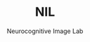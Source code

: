 ---
title: "NIL"
subtitle: "Neurocognitive Image Lab"

current_Events:
        - name: Conference 2025
          url: "/conference/"
        - name: Autumn School 2025
mainCards_title: Remark
mainCards_text: |
        At the Neurocognitive Image Lab (NIL), our mission is to bridge neuroscience, 
        psychology, philosophy, and the arts. We aim to explore the neural foundations of image 
        perception, neuroaesthetics, and the temporal and spatial dynamics of cognition.

        Our rationale is rooted in an interdisciplinary vision: combining cognitive neuroscience, 
        philosophy, and artistic practice, we study how the brain shapes human experience of images, 
        beauty, and time.

        NIL is founded with the belief that science and humanities must converge to fully capture 
        the richness of human cognition. We invite scholars, artists, and students alike to 
        contribute to this journey.
---